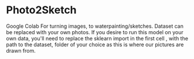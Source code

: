 # Photo2Sketch
Google Colab For turning images, to waterpainting/sketches. Dataset can be replaced with your own photos.
If you desire to run this model on your own data, you'll need to replace the sklearn import in the first cell , with the path to the dataset, folder of your choice as this is where our pictures are drawn from. 
